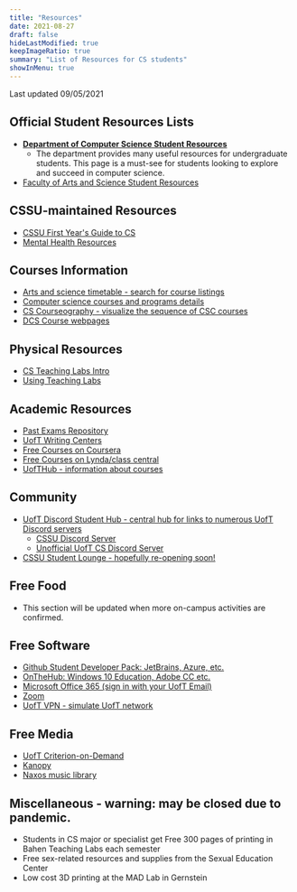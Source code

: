 ```yaml
---
title: "Resources"
date: 2021-08-27
draft: false
hideLastModified: true
keepImageRatio: true
summary: "List of Resources for CS students"
showInMenu: true
---
```


Last updated 09/05/2021

## Official Student Resources Lists

- [**Department of Computer Science Student Resources**](https://web.cs.toronto.edu/undergraduate/current)
  - The department provides many useful resources for undergraduate students. This page is a must-see for students looking to explore and succeed in computer science.
- [Faculty of Arts and Science Student Resources](https://www.artsci.utoronto.ca/current/academic-advising-and-support/online-resources-students)

## CSSU-maintained Resources

- [CSSU First Year's Guide to CS](https://www.cssu.ca/posts/first-years-guide-to-cs/)
- [Mental Health Resources](https://www.cssu.ca/posts/mental-health-resources/)

## Courses Information

- [Arts and science timetable - search for course listings](https://timetable.iit.artsci.utoronto.ca/)
- [Computer science courses and programs details](https://artsci.calendar.utoronto.ca/section/Computer-Science)
- [CS Courseography - visualize the sequence of CSC courses](https://courseography.cdf.toronto.edu/graph)
- [DCS Course webpages](https://www.teach.cs.toronto.edu/cs_courses/current_course_web_pages.html)

## Physical Resources

- [CS Teaching Labs Intro](https://www.teach.cs.toronto.edu/resources/intro_for_new_students.html)
- [Using Teaching Labs](https://www.teach.cs.toronto.edu/using_cdf.html)

## Academic Resources

- [Past Exams Repository](https://login.library.utoronto.ca/index.php?url=https://exams.library.utoronto.ca)
- [UofT Writing Centers](https://writing.utoronto.ca/writing-centres/)
- [Free Courses on Coursera](https://www.coursera.org/for-university-and-college-students/?utm_campaign=header-for-students&utm_content=corp-to-landing-for-students&utm_medium=coursera&utm_source=header-for-students-link)
- [Free Courses on Lynda/class central](https://www.classcentral.com/university/utoronto)
- [UofTHub - information about courses](https://uofthub.ca/)

## Community

- [UofT Discord Student Hub - central hub for links to numerous UofT Discord servers](https://discord.gg/2yNfRKXCvq)
  - [CSSU Discord Server](https://discord.gg/R9hneMaafD)
  - [Unofficial UofT CS Discord Server](https://discord.gg/QrT4w8Qyx2)
- [CSSU Student Lounge - hopefully re-opening soon!](/about)

## Free Food

- This section will be updated when more on-campus activities are confirmed.

## Free Software

- [Github Student Developer Pack: JetBrains, Azure, etc.](https://education.github.com/pack)
- [OnTheHub: Windows 10 Education, Adobe CC etc.](https://uoft.onthehub.com/WebStore/Security/Signin.aspx?rurl=%2FWebStore%2FOfferingDetails.aspx%3Fo%3D499fe89c-cb3a-e511-940f-b8ca3a5db7a1)
- [Microsoft Office 365 (sign in with your UofT Email)](https://www.office.com/)
- [Zoom](https://utoronto.zoom.us/)
- [UofT VPN - simulate UofT network](https://isea.utoronto.ca/services/vpn/utorvpn/users/)

## Free Media

- [UofT Criterion-on-Demand](https://mediacommons.library.utoronto.ca/criterion-demand)
- [Kanopy](https://utoronto.kanopy.com/)
- [Naxos music library](https://login.library.utoronto.ca/index.php?url=http://utoronto.naxosmusiclibrary.com/homepage.asp)

## Miscellaneous - warning: may be closed due to pandemic.

- Students in CS major or specialist get Free 300 pages of printing in Bahen Teaching Labs each semester
- Free sex-related resources and supplies from the Sexual Education Center
- Low cost 3D printing at the MAD Lab in Gernstein
